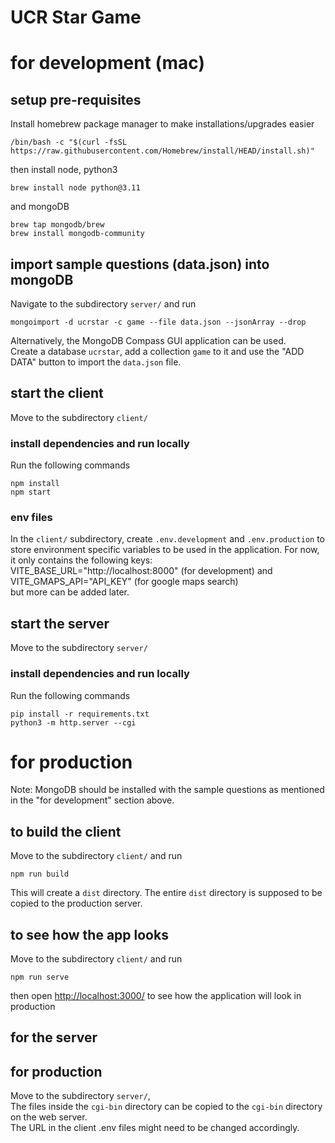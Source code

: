 # UCR Star Game

# for development (mac)

## setup pre-requisites
Install homebrew package manager to make installations/upgrades easier
```console
/bin/bash -c "$(curl -fsSL https://raw.githubusercontent.com/Homebrew/install/HEAD/install.sh)"
```
then install node, python3
```console
brew install node python@3.11
```
and mongoDB
```console
brew tap mongodb/brew
brew install mongodb-community
```

## import sample questions (data.json) into mongoDB
Navigate to the subdirectory ```server/``` and run
```console
mongoimport -d ucrstar -c game --file data.json --jsonArray --drop
```
Alternatively, the MongoDB Compass GUI application can be used.<br>
Create a database ```ucrstar```, add a collection ```game``` to it and use the "ADD DATA" button to import the ```data.json``` file.

## start the client
Move to the subdirectory ```client/```
### install dependencies and run locally
Run the following commands
```console
npm install
npm start
```
### env files
In the ```client/``` subdirectory, create ```.env.development``` and ```.env.production``` to store environment specific variables to be used in the application.
For now, it only contains the following keys: <br>
VITE_BASE_URL="http://localhost:8000" (for development) and <br>
VITE_GMAPS_API="API_KEY" (for google maps search) <br>
but more can be added later.

## start the server
Move to the subdirectory ```server/```
### install dependencies and run locally
Run the following commands
```console
pip install -r requirements.txt
python3 -m http.server --cgi
```

# for production
Note: MongoDB should be installed with the sample questions as mentioned in the "for development" section above.
## to build the client
Move to the subdirectory ```client/``` and run
```console
npm run build
```
This will create a ```dist``` directory.
The entire ```dist``` directory is supposed to be copied to the production server.

## to see how the app looks
Move to the subdirectory ```client/``` and run
```console
npm run serve
```
then open [http://localhost:3000/](http://localhost:3000/) to see how the application will look in production

## for the server
## for production
Move to the subdirectory ```server/```,<br>
The files inside the ```cgi-bin``` directory can be copied to the ```cgi-bin``` directory on the web server.<br>
The URL in the client .env files might need to be changed accordingly.
